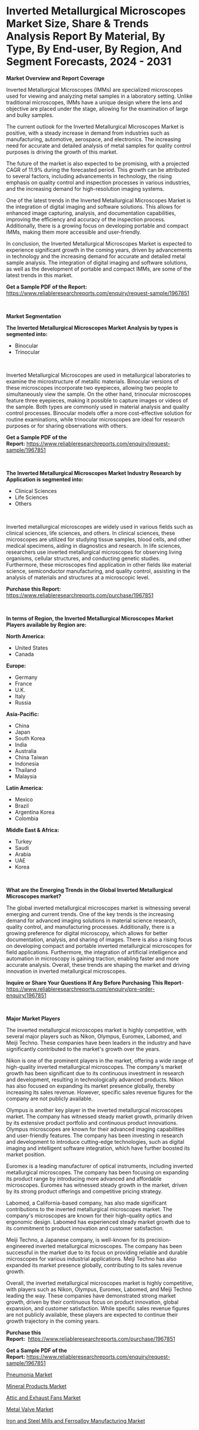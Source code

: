 <p><h1>Inverted Metallurgical Microscopes Market Size, Share & Trends Analysis Report By Material, By Type, By End-user, By Region, And Segment Forecasts, 2024 - 2031</h1></p><p><strong>Market Overview and Report Coverage</strong></p>
<p><p>Inverted Metallurgical Microscopes (IMMs) are specialized microscopes used for viewing and analyzing metal samples in a laboratory setting. Unlike traditional microscopes, IMMs have a unique design where the lens and objective are placed under the stage, allowing for the examination of large and bulky samples.</p><p>The current outlook for the Inverted Metallurgical Microscopes Market is positive, with a steady increase in demand from industries such as manufacturing, automotive, aerospace, and electronics. The increasing need for accurate and detailed analysis of metal samples for quality control purposes is driving the growth of this market.</p><p>The future of the market is also expected to be promising, with a projected CAGR of 11.9% during the forecasted period. This growth can be attributed to several factors, including advancements in technology, the rising emphasis on quality control and inspection processes in various industries, and the increasing demand for high-resolution imaging systems.</p><p>One of the latest trends in the Inverted Metallurgical Microscopes Market is the integration of digital imaging and software solutions. This allows for enhanced image capturing, analysis, and documentation capabilities, improving the efficiency and accuracy of the inspection process. Additionally, there is a growing focus on developing portable and compact IMMs, making them more accessible and user-friendly.</p><p>In conclusion, the Inverted Metallurgical Microscopes Market is expected to experience significant growth in the coming years, driven by advancements in technology and the increasing demand for accurate and detailed metal sample analysis. The integration of digital imaging and software solutions, as well as the development of portable and compact IMMs, are some of the latest trends in this market.</p></p>
<p><strong>Get a Sample PDF of the Report:</strong> <a href="https://www.reliableresearchreports.com/enquiry/request-sample/1967851">https://www.reliableresearchreports.com/enquiry/request-sample/1967851</a></p>
<p>&nbsp;</p>
<p><strong>Market Segmentation</strong></p>
<p><strong>The Inverted Metallurgical Microscopes Market Analysis by types is segmented into:</strong></p>
<p><ul><li>Binocular</li><li>Trinocular</li></ul></p>
<p>&nbsp;</p>
<p><p>Inverted Metallurgical Microscopes are used in metallurgical laboratories to examine the microstructure of metallic materials. Binocular versions of these microscopes incorporate two eyepieces, allowing two people to simultaneously view the sample. On the other hand, trinocular microscopes feature three eyepieces, making it possible to capture images or videos of the sample. Both types are commonly used in material analysis and quality control processes. Binocular models offer a more cost-effective solution for routine examinations, while trinocular microscopes are ideal for research purposes or for sharing observations with others.</p></p>
<p><strong>Get a Sample PDF of the Report:</strong>&nbsp;<a href="https://www.reliableresearchreports.com/enquiry/request-sample/1967851">https://www.reliableresearchreports.com/enquiry/request-sample/1967851</a></p>
<p>&nbsp;</p>
<p><strong>The Inverted Metallurgical Microscopes Market Industry Research by Application is segmented into:</strong></p>
<p><ul><li>Clinical Sciences</li><li>Life Sciences</li><li>Others</li></ul></p>
<p>&nbsp;</p>
<p><p>Inverted metallurgical microscopes are widely used in various fields such as clinical sciences, life sciences, and others. In clinical sciences, these microscopes are utilized for studying tissue samples, blood cells, and other medical specimens, aiding in diagnostics and research. In life sciences, researchers use inverted metallurgical microscopes for observing living organisms, cellular structures, and conducting genetic studies. Furthermore, these microscopes find application in other fields like material science, semiconductor manufacturing, and quality control, assisting in the analysis of materials and structures at a microscopic level.</p></p>
<p><strong>Purchase this Report:</strong>&nbsp; <a href="https://www.reliableresearchreports.com/purchase/1967851">https://www.reliableresearchreports.com/purchase/1967851</a></p>
<p>&nbsp;</p>
<p><strong>In terms of Region, the Inverted Metallurgical Microscopes Market Players available by Region are:</strong></p>
<p>
    <p> <strong> North America: </strong>
        <ul>
            <li>United States</li>
            <li>Canada</li>
        </ul>
        </p> 
    <p> <strong> Europe: </strong>
        <ul>
            <li>Germany</li>
            <li>France</li>
            <li>U.K.</li>
            <li>Italy</li>
            <li>Russia</li>
        </ul>
        </p> 
    <p> <strong> Asia-Pacific: </strong>
        <ul>
            <li>China</li>
            <li>Japan</li>
            <li>South Korea</li>
            <li>India</li>
            <li>Australia</li>
            <li>China Taiwan</li>
            <li>Indonesia</li>
            <li>Thailand</li>
            <li>Malaysia</li>
        </ul>
        </p> 
    <p> <strong> Latin America: </strong>
        <ul>
            <li>Mexico</li>
            <li>Brazil</li>
            <li>Argentina Korea</li>
            <li>Colombia</li>
        </ul>
        </p> 
    <p> <strong> Middle East & Africa: </strong>
        <ul>
            <li>Turkey</li>
            <li>Saudi</li>
            <li>Arabia</li>
            <li>UAE</li>
            <li>Korea</li>
        </ul>
    </p>
    </p>
<p>&nbsp;</p>
<p><strong>What are the Emerging Trends in the Global Inverted Metallurgical Microscopes market?</strong></p>
<p><p>The global inverted metallurgical microscopes market is witnessing several emerging and current trends. One of the key trends is the increasing demand for advanced imaging solutions in material science research, quality control, and manufacturing processes. Additionally, there is a growing preference for digital microscopy, which allows for better documentation, analysis, and sharing of images. There is also a rising focus on developing compact and portable inverted metallurgical microscopes for field applications. Furthermore, the integration of artificial intelligence and automation in microscopy is gaining traction, enabling faster and more accurate analysis. Overall, these trends are shaping the market and driving innovation in inverted metallurgical microscopes.</p></p>
<p><strong>Inquire or Share Your Questions If Any Before Purchasing This Report</strong>- <a href="https://www.reliableresearchreports.com/enquiry/pre-order-enquiry/1967851">https://www.reliableresearchreports.com/enquiry/pre-order-enquiry/1967851</a></p>
<p>&nbsp;</p>
<p><strong>Major Market Players</strong></p>
<p><p>The inverted metallurgical microscopes market is highly competitive, with several major players such as Nikon, Olympus, Euromex, Labomed, and Meiji Techno. These companies have been leaders in the industry and have significantly contributed to the market's growth over the years.</p><p>Nikon is one of the prominent players in the market, offering a wide range of high-quality inverted metallurgical microscopes. The company's market growth has been significant due to its continuous investment in research and development, resulting in technologically advanced products. Nikon has also focused on expanding its market presence globally, thereby increasing its sales revenue. However, specific sales revenue figures for the company are not publicly available.</p><p>Olympus is another key player in the inverted metallurgical microscopes market. The company has witnessed steady market growth, primarily driven by its extensive product portfolio and continuous product innovations. Olympus microscopes are known for their advanced imaging capabilities and user-friendly features. The company has been investing in research and development to introduce cutting-edge technologies, such as digital imaging and intelligent software integration, which have further boosted its market position.</p><p>Euromex is a leading manufacturer of optical instruments, including inverted metallurgical microscopes. The company has been focusing on expanding its product range by introducing more advanced and affordable microscopes. Euromex has witnessed steady growth in the market, driven by its strong product offerings and competitive pricing strategy.</p><p>Labomed, a California-based company, has also made significant contributions to the inverted metallurgical microscopes market. The company's microscopes are known for their high-quality optics and ergonomic design. Labomed has experienced steady market growth due to its commitment to product innovation and customer satisfaction.</p><p>Meiji Techno, a Japanese company, is well-known for its precision-engineered inverted metallurgical microscopes. The company has been successful in the market due to its focus on providing reliable and durable microscopes for various industrial applications. Meiji Techno has also expanded its market presence globally, contributing to its sales revenue growth.</p><p>Overall, the inverted metallurgical microscopes market is highly competitive, with players such as Nikon, Olympus, Euromex, Labomed, and Meiji Techno leading the way. These companies have demonstrated strong market growth, driven by their continuous focus on product innovation, global expansion, and customer satisfaction. While specific sales revenue figures are not publicly available, these players are expected to continue their growth trajectory in the coming years.</p></p>
<p><strong>Purchase this Report:</strong>&nbsp;&nbsp;<a href="https://www.reliableresearchreports.com/purchase/1967851">https://www.reliableresearchreports.com/purchase/1967851</a></p>
<p></p>
<p><strong>Get a Sample PDF of the Report:</strong>&nbsp;<a href="https://www.reliableresearchreports.com/enquiry/request-sample/1967851">https://www.reliableresearchreports.com/enquiry/request-sample/1967851</a></p>
<p><p><a href="https://medium.com/@mildredlawson1937/pneumonia-market-size-market-outlook-and-market-forecast-2023-to-2030-db16e96494f2">Pneumonia Market</a></p><p><a href="https://medium.com/@mildredlawson1937/mineral-products-market-furnishes-information-on-market-share-market-trends-and-market-growth-aa583bd1bd2c">Mineral Products Market</a></p><p><a href="https://medium.com/@mildredlawson1937/attic-and-exhaust-fans-market-size-and-market-trends-complete-industry-overview-2023-to-2030-98aeb9275bb6">Attic and Exhaust Fans Market</a></p><p><a href="https://medium.com/@mildredlawson1937/metal-valve-market-competitive-analysis-market-trends-and-forecast-to-2030-7df7b35ae890">Metal Valve Market</a></p><p><a href="https://medium.com/@mildredlawson1937/iron-and-steel-mills-and-ferroalloy-manufacturing-market-competitive-analysis-market-trends-and-0eb4b4ebd967">Iron and Steel Mills and Ferroalloy Manufacturing Market</a></p></p>